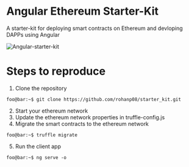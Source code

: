 # Angular Ethereum Starter-Kit

A starter-kit for deploying smart contracts on Ethereum and devloping DAPPs using Angular

![Angular-starter-kit](https://user-images.githubusercontent.com/30114698/84584689-15252400-ae25-11ea-9666-276dbaf21aaa.PNG)

# Steps to reproduce

1. Clone the repository
```console
foo@bar:~$ git clone https://github.com/rohanp08/starter_kit.git
```
2. Start your ethereum network
3. Update the ethereum network properties in truffle-config.js
4. Migrate the smart contracts to the ethereum network
```console
foo@bar:~$ truffle migrate
```
5. Run the client app
```console
foo@bar:~$ ng serve -o
```
